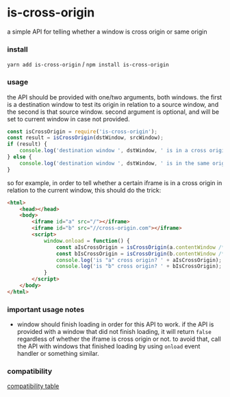 # is-cross-origin

a simple API for telling whether a window is cross origin or same origin

### install

`yarn add is-cross-origin` / `npm install is-cross-origin`

### usage

the API should be provided with one/two arguments, both windows. 
the first is a destination window to test its origin in relation to a source window, and the second is that source window.
second argument is optional, and will be set to current window in case not provided.

```javascript
const isCrossOrigin = require('is-cross-origin');
const result = isCrossOrigin(dstWindow, srcWindow);
if (result) {
    console.log('destination window ', dstWindow, ' is in a cross origin in relation to source window ', srcWindow);
} else {
    console.log('destination window ', dstWindow, ' is in the same origin as the source window ', srcWindow);
}
```

so for example, in order to tell whether a certain iframe is in a cross origin in relation to the current window, this should do the trick:

```html
<html>
    <head></head>
    <body>
        <iframe id="a" src="/"></iframe>
        <iframe id="b" src="//cross-origin.com"></iframe>
        <script>
            window.onload = function() {
                const aIsCrossOrigin = isCrossOrigin(a.contentWindow /*, window*/);
                const bIsCrossOrigin = isCrossOrigin(b.contentWindow /*, window*/);
                console.log('is "a" cross origin? ' + aIsCrossOrigin); // false
                console.log('is "b" cross origin? ' + bIsCrossOrigin); // true
            }
        </script>
    </body>
</html>
```

### important usage notes

* window should finish loading in order for this API to work. 
if the API is provided with a window that did not finish loading, it will return `false` regardless of whether the iframe is cross origin or not.
to avoid that, call the API with windows that finished loading by using `onload` event handler or something similar.

### compatibility

[compatibility table](https://developer.mozilla.org/en-US/docs/Web/JavaScript/Reference/Global_Objects/Object/getPrototypeOf#browser_compatibility)